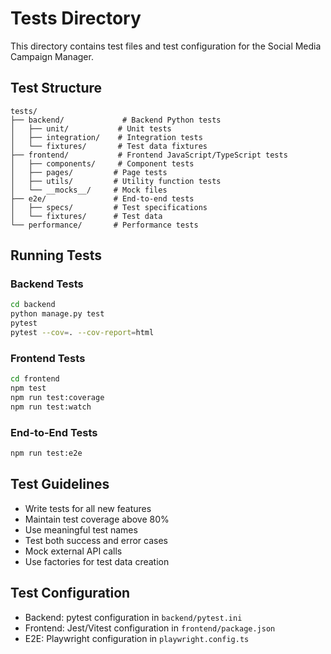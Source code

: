 # Tests Directory

This directory contains test files and test configuration for the Social Media Campaign Manager.

## Test Structure

```
tests/
├── backend/             # Backend Python tests
│   ├── unit/           # Unit tests
│   ├── integration/    # Integration tests
│   └── fixtures/       # Test data fixtures
├── frontend/           # Frontend JavaScript/TypeScript tests
│   ├── components/     # Component tests
│   ├── pages/         # Page tests
│   ├── utils/         # Utility function tests
│   └── __mocks__/     # Mock files
├── e2e/               # End-to-end tests
│   ├── specs/         # Test specifications
│   └── fixtures/      # Test data
└── performance/       # Performance tests
```

## Running Tests

### Backend Tests
```bash
cd backend
python manage.py test
pytest
pytest --cov=. --cov-report=html
```

### Frontend Tests
```bash
cd frontend
npm test
npm run test:coverage
npm run test:watch
```

### End-to-End Tests
```bash
npm run test:e2e
```

## Test Guidelines

- Write tests for all new features
- Maintain test coverage above 80%
- Use meaningful test names
- Test both success and error cases
- Mock external API calls
- Use factories for test data creation

## Test Configuration

- Backend: pytest configuration in `backend/pytest.ini`
- Frontend: Jest/Vitest configuration in `frontend/package.json`
- E2E: Playwright configuration in `playwright.config.ts`